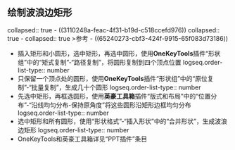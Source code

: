 ## 绘制波浪边矩形
collapsed:: true
	- ((3110248a-feac-4f31-b19d-c518ccefd976))
	  collapsed:: true
		- collapsed:: true
		  >参考
			- ((65240273-cbf3-424f-9915-65f083d73186))
- 插入矩形和小圆形，选中矩形，再选中圆形，使用**OneKeyTools**插件“形状组”中的“矩式复制”-“路径复制”，将圆形复制到四个顶点位置
  logseq.order-list-type:: number
- 只保留一个顶点处的圆形，使用**OneKeyTools**插件“形状组”中的“原位复制”-“批量复制”，生成几十个圆形
  logseq.order-list-type:: number
- 先选中矩形，再框选圆形，使用**英豪工具箱**插件“版式和布局”中的“位置分布”-“沿线均匀分布-保持原角度”将这些圆形沿矩形边框均匀分布
  logseq.order-list-type:: number
- 选中矩形和所有圆形，使用“形状格式”-“插入形状”中的“合并形状”，生成波浪边矩形
  logseq.order-list-type:: number
- OneKeyTools和英豪工具箱详见“PPT插件”条目